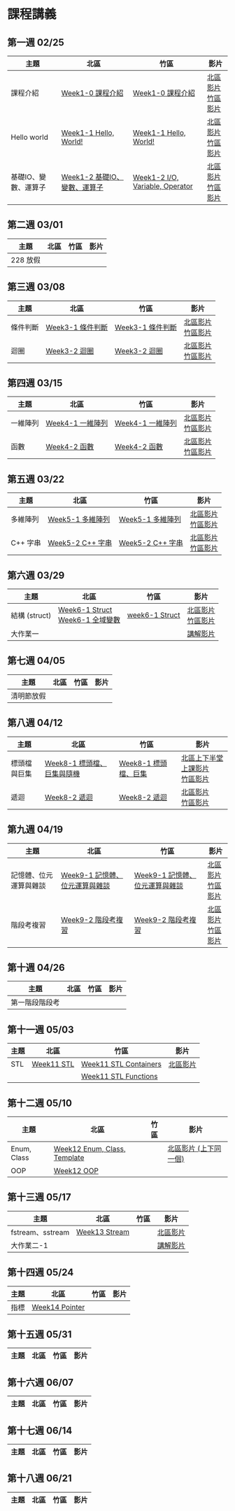 # 課程講義

## 第一週 02/25

| 主題         | 北區                                      | 竹區 | 影片 |
| ------------ | ----------------------------------------- | ---- | ---- |
| 課程介紹 | [Week1-0 課程介紹][tp-intro] | [Week1-0 課程介紹][hc-intro] | [北區影片][tp-intro-recording] <br> [竹區影片][hc-intro-recording] |
| Hello world | [Week1-1 Hello, World!][tp-helloworld] | [Week1-1 Hello, World!][hc-helloworld] | [北區影片][tp-helloworld-recording] <br> [竹區影片][hc-helloworld-recording] |
| 基礎IO、變數、運算子 | [Week1-2 基礎IO、變數、運算子][tp-variable] | [Week1-2 I/O, Variable, Operator][hc-variable] | [北區影片][tp-variable-recording] <br> [竹區影片][hc-variable-recording] |

[tp-intro]: https://drive.google.com/file/d/1Llp4z845Lx8HnHmsVUG1zKrcAYYQCMUG/view?usp=share_link
[tp-helloworld]: https://drive.google.com/file/d/15o-S_U6pQQ5A-bTL8X8w-FUbK0WP3SBI/view?usp=sharing
[tp-variable]: https://drive.google.com/file/d/1dx3pIq59s2c0jBNLJ4vjnZLwHYQddMh-/view?usp=sharing
[tp-intro-recording]: https://youtube.com/live/KbKICz84gFE
[tp-helloworld-recording]: https://youtu.be/w-tjrG6ZaSM
[tp-variable-recording]: https://youtube.com/live/PUlXXWOW3gw
[hc-intro]: https://drive.google.com/file/d/1L5qhJTQfWMboetna9YpVWEc3-MrdA9Bd/view?usp=sharing
[hc-helloworld]: https://drive.google.com/file/d/16Yy8iuxbFwFOuISCt3xGgkQTxk0dlEgE/view?usp=drive_link
[hc-intro-recording]: https://youtu.be/0NahfeSp1Pg
[hc-helloworld-recording]: https://youtu.be/SMe7u8Ya5SI
[hc-variable]: https://slides.com/gtcoding/sprout-2025-basis
[hc-variable-recording]: https://youtu.be/uHqwcunniOc

## 第二週 03/01

| 主題         | 北區                                      | 竹區 | 影片 |
| ------------ | ----------------------------------------- | ---- | ---- |
| 228 放假 | | | |

## 第三週 03/08

| 主題         | 北區                                      | 竹區 | 影片 |
| ------------ | ----------------------------------------- | ---- | ---- |
| 條件判斷 | [Week3-1 條件判斷][tp-conditionals] | [Week3-1 條件判斷][hc-conditionals] | [北區影片][tp-conditionals-recording] <br> [竹區影片][hc-conditionals-recording] |
| 迴圈 | [Week3-2 迴圈][tp-loop] | [Week3-2 迴圈][hc-loop] | [北區影片][tp-loop-recording] <br> [竹區影片][hc-loop-recording] |

[tp-conditionals]: https://drive.google.com/file/d/1CUE_f9AIKsvMtzSP-zRseLhZctFtC6G2/view?usp=sharing
[tp-loop]: https://slides.com/rain0130/loop_sprout_c2025
[tp-conditionals-recording]: https://youtube.com/live/VSiH6nMZeAI
[tp-loop-recording]: https://youtube.com/live/fBirgjacjvg
[hc-conditionals]: https://drive.google.com/file/d/10Yg1w4NDnDxNMg5CeUqjtCU0z2G6LlcW/view?usp=drive_link
[hc-loop]: https://drive.google.com/file/d/1d47yH7Xm7o12cZlxS3GkNrmE4_89OuJ5/view?usp=sharing
[hc-conditionals-recording]: https://youtu.be/UJn6mRRECBU
[hc-loop-recording]: https://youtu.be/ysFFluSFJfQ

## 第四週 03/15

| 主題         | 北區                                      | 竹區 | 影片 |
| ------------ | ----------------------------------------- | ---- | ---- |
| 一維陣列 | [Week4-1 一維陣列][tp-1DArray-and-C-Style-String] | [Week4-1 一維陣列][hc-1DArray-and-C-Style-String] |[北區影片][tp-1DArray-and-C-Style-String-recording] <br> [竹區影片][hc-1DArray-and-C-Style-String-recording] |
| 函數 | [Week4-2 函數][tp-function] | [Week4-2 函數][hc-function] |[北區影片][tp-function-recording] <br> [竹區影片][hc-function-recording] |

[tp-1DArray-and-C-Style-String]:https://drive.google.com/file/d/1Vz_HwuQTIGt1FlthfoBDd6SdRjuRsGiM/view?usp=drive_link
[tp-function]: https://drive.google.com/file/d/1rcB4U6jWVtVpbnlycv4oSKlDOUyYURUd/view?usp=sharing
[tp-1DArray-and-C-Style-String-recording]: https://www.youtube.com/live/l3AQEv5y3CA
[tp-function-recording]: https://youtube.com/live/1x0TMT69wIQ
[hc-1DArray-and-C-Style-String]: https://drive.google.com/file/d/1IZxH_ZwCMyrbFLrRPfa3fdQvia_fZLpW/view?usp=drive_link
[hc-function]: https://drive.google.com/file/d/1pDKno34jk8m0yid9vJVaDZOB_vhmztE-/view?usp=drive_link 
[hc-1DArray-and-C-Style-String-recording]: https://youtu.be/dURFgvLSWyA
[hc-function-recording]: https://youtu.be/eBK5RK9MxwQ

## 第五週 03/22

| 主題         | 北區                                      | 竹區 | 影片 |
| ------------ | ----------------------------------------- | ---- | ---- |
|多維陣列| [Week5-1 多維陣列][tp-nd-array] | [Week5-1 多維陣列][hc-nd-array] | [北區影片][tp-nd-array-recording] <br> [竹區影片][hc-nd-array-recording] |
|C++ 字串|[Week5-2 C++ 字串][tp-c++-string]| [Week5-2 C++ 字串][hc-c++-string] | [北區影片][tp-c++-string-recording] <br> [竹區影片][hc-c++-string-recording] |

[tp-nd-array]: https://drive.google.com/file/d/1meAq7SdteN8Q_UtIDpou9np_WHxbYvOd/view?usp=drive_link
[tp-c++-string]: https://drive.google.com/file/d/19MEIkhvBvUpcU2ZqmKLA0V8ZAx8U0tC7/view?usp=drive_link
[hc-nd-array]: https://drive.google.com/file/d/188mkOuiJJQ8dLBwpv_nj_nOof_tIAs0O/view?usp=drive_link
[hc-c++-string]: https://drive.google.com/file/d/10I1Lo2HkV7TZ5PpbtWXLBidrgKSWc_Oc/view?usp=drive_link
[tp-nd-array-recording]: https://youtu.be/nSwjLhHqJIs
[tp-c++-string-recording]: https://youtube.com/live/fjvPaRj98IY?feature=share
[hc-nd-array-recording]: https://youtu.be/47WpkUyIS_g
[hc-c++-string-recording]: https://youtu.be/_T76eAGNXXs

## 第六週 03/29

| 主題         | 北區                                      | 竹區 | 影片 |
| ------------ | ----------------------------------------- | ---- | ---- |
|結構 (struct)|[Week6-1 Struct][tp-struct] <br> [Week6-1 全域變數][tp-global-variable]| [week6-1 Struct][hc-struct] | [北區影片][tp-struct-recording] <br> [竹區影片][hc-struct-recording]|
|大作業一| | | [講解影片][project-1-video] |

[tp-struct]: https://drive.google.com/file/d/1zUPFGywaRIFiyZ69rsiQtlJIfApCYkt2/view?usp=drive_link
[tp-global-variable]: https://drive.google.com/file/d/1RemI5y7IxGgzDpB2wnlZdSvZTcPWNMal/view?usp=drive_link
[hc-struct]: https://drive.google.com/file/d/1x9g-rUVfn-tu5P97ue4c36kQYALGLNPn/view?usp=sharing
[tp-struct-recording]: https://youtube.com/live/5gAWfXs2dvI
[project-1-video]: https://youtube.com/live/bNmvEtJyuCc
[hc-struct-recording]: https://youtu.be/5xrS9ZElrpE

## 第七週 04/05

| 主題         | 北區                                      | 竹區 | 影片 |
| ------------ | ----------------------------------------- | ---- | ---- |
| 清明節放假 | | | |

## 第八週 04/12

| 主題     | 北區            | 竹區 | 影片 |
| -------- | --------------- | ---- | ---- |
|標頭檔與巨集| [Week8-1 標頭檔、巨集與隨機][tp-headerfile&macro] | [Week8-1 標頭檔、巨集][hc-headerfile&macro] | [北區上下半堂上課影片][tp-headerfile&macro-recording] <br> [竹區影片][hc-headerfile&macro-recording]|
|遞迴| [Week8-2 遞迴][tp-recursion] | [Week8-2 遞迴][hc-recursion] | [北區影片][tp-recursion-recording] <br> [竹區影片][hc-recursion-recording]|

[tp-headerfile&macro]: https://drive.google.com/file/d/1nVQ0ivsWDjN73bGeI0VMYH5JdKM6r4dW/view?usp=drive_link
[tp-headerfile&macro-recording]: https://youtube.com/live/zKQSOkca2gk
[tp-recursion]: https://drive.google.com/file/d/1NLmzjxkY_I8BLhvyXrM6BZamfEKrWtYP/view?usp=drive_link
[tp-recursion-recording]: https://www.youtube.com/watch?v=IYPtqCiziNo
[hc-headerfile&macro]: https://drive.google.com/file/d/13T0ObBsBj_LrbBgCL9Kq04Fx2orTptyu/view?usp=drive_link
[hc-headerfile&macro-recording]: https://youtu.be/nAItyUfpD2M
[hc-recursion]: https://drive.google.com/file/d/1AfGzhKDAYC4h-tYyc0q1vqbw9YwEimFn/view?usp=sharing
[hc-recursion-recording]: https://youtu.be/-h1cF6joHd0

## 第九週 04/19

| 主題     | 北區            | 竹區 | 影片 |
| -------- | --------------- | ---- | ---- |
|記憶體、位元運算與雜談 | [Week9-1 記憶體、位元運算與雜談][tp-memory] | [Week9-1 記憶體、位元運算與雜談][hc-memory] | [北區影片][tp-memory-recording] <br> [竹區影片][hc-memory-recording]|
| 階段考複習| [Week9-2 階段考複習][tp-review]| [Week9-2 階段考複習][hc-review] | [北區影片][tp-review-recording] <br> [竹區影片][hc-review-recording]|

[tp-review]: https://drive.google.com/file/d/1GWtORvU8PJYoTanFIw2LdhupW4GbRSki/view?usp=sharing
[tp-memory]: https://slides.com/rain0130/memory_bits_others_sprout_c2025
[hc-review]: https://drive.google.com/file/d/1-Ms_sg9xydAHuWd0ic2Bms1aQmnZ9Juq/view?usp=sharing
[hc-memory]: https://drive.google.com/file/d/1LMRln6X8yVwvT0vsx1OVKZKFpCTB_keZ/view?usp=sharing
[tp-memory-recording]: https://www.youtube.com/live/ajQy-70R-CM?feature=shared
[tp-review-recording]: https://youtube.com/live/fpnUCYzMhYk
[hc-memory-recording]: https://youtu.be/0wke_wlnhSg
[hc-review-recording]: https://youtu.be/gqamgEdifho

## 第十週 04/26

| 主題     | 北區            | 竹區 | 影片 |
| -------- | --------------- | ---- | ---- |
| 第一階段階段考 | | | |

## 第十一週 05/03

| 主題     | 北區            | 竹區 | 影片 |
| -------- | --------------- | ---- | ---- |
| STL | [Week11 STL][tp-stl] | [Week11 STL Containers][hc-stl-containers] | [北區影片][tp-stl-recording] | 
|     |                      | [Week11 STL Functions][hc-stl-functions] | |

[tp-stl]: https://drive.google.com/file/d/17_XZpFBCBDylMn-iTqIgGFSZV33xg4eU/view
[hc-stl-containers]: https://slides.com/gtcoding/sprout-2025-stl-containers
[hc-stl-functions]: https://slides.com/gtcoding/sprout-2025-stl-functions
[tp-stl-recording]: https://youtube.com/live/l4nchSBP-SU

## 第十二週 05/10

| 主題     | 北區            | 竹區 | 影片 |
| -------- | --------------- | ---- | ---- |
| Enum, Class | [Week12 Enum, Class, Template][tp-class] | | [北區影片 (上下同一個)][tp-wk12-recording] |
| OOP   | [Week12 OOP][tp-oop] | | |

[tp-class]: https://drive.google.com/file/d/1Y4q9gMluAUndZaeyvEdc7ECqx-C7hJ5R/view?usp=sharing
[tp-oop]: https://drive.google.com/file/d/1liMVfDn16KpV06mxbFEF52ucwLztdDiy/view?usp=sharing
[tp-wk12-recording]: https://www.youtube.com/watch?v=ODdZcxog7-Y

## 第十三週 05/17

| 主題     | 北區            | 竹區 | 影片 |
| -------- | --------------- | ---- | ---- |
|fstream、sstream| [Week13 Stream][tp-stream] | | [北區影片][tp-stream-recording] |
|大作業二-1| | | [講解影片][project2-part1-recording] |

[tp-stream]: https://drive.google.com/file/d/1ddqNyg1amnmZkwZEqhA_mZQyeQO4vb2s/view?usp=drive_link
[tp-stream-recording]: https://www.youtube.com/live/vPHdgikBRLY
[project2-part1-recording]: https://www.youtube.com/watch?v=UnMncpwgxdE

## 第十四週 05/24

| 主題     | 北區            | 竹區 | 影片 |
| -------- | --------------- | ---- | ---- |
| 指標    | [Week14 Pointer][tp-pointer]

[tp-pointer]: https://slides.com/rain0130/pointer_sprout_c2025
## 第十五週 05/31

| 主題     | 北區            | 竹區 | 影片 |
| -------- | --------------- | ---- | ---- |

## 第十六週 06/07

| 主題     | 北區            | 竹區 | 影片 |
| -------- | --------------- | ---- | ---- |

## 第十七週 06/14

| 主題     | 北區            | 竹區 | 影片 |
| -------- | --------------- | ---- | ---- |

## 第十八週 06/21

| 主題     | 北區            | 竹區 | 影片 |
| -------- | --------------- | ---- | ---- |
